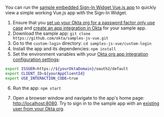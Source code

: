 You can run the [sample embedded Sign-In Widget Vue.js app](https://github.com/okta/samples-js-vue/tree/master/custom-login) to quickly view a simple working Vue.js app with the Sign-In Widget.

1. Ensure that you [set up your Okta org for a password factor only use case](/docs/guides/oie-embedded-common-org-setup/nodejs/main/##set-up-your-okta-org-for-a-password-factor-only-use-case) and [create an app integration in Okta](#create-an-okta-app-integration) for your sample app.
2. Download the sample app: `git clone https://github.com/okta/samples-js-vue.git`
3. Go to the `custom-login` directory: `cd samples-js-vue/custom-login`
4. Install the app and its dependencies: `npm install`
5. Set the environment variables with your [Okta org app integration configuration settings](#okta-org-app-integration-configuration-settings):

  ```bash
  export ISSUER=https://${yourOktaDomain}/oauth2/default
  export CLIENT_ID=${yourAppClientId}
  export USE_INTERACTION_CODE=true
  ```

6. Run the app: `npm start`

7. Open a browser window and navigate to the app's home page: [http://localhost:8080](http://localhost:8080). Try to sign in to the sample app with an [existing user from your Okta org](/docs/guides/quickstart/cli/main/#add-a-user-using-the-admin-console).
